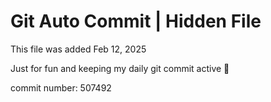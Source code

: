 # Git Auto Commit | Hidden File

This file was added Feb 12, 2025

Just for fun and keeping my daily git commit active 🤪

commit number: 507492
